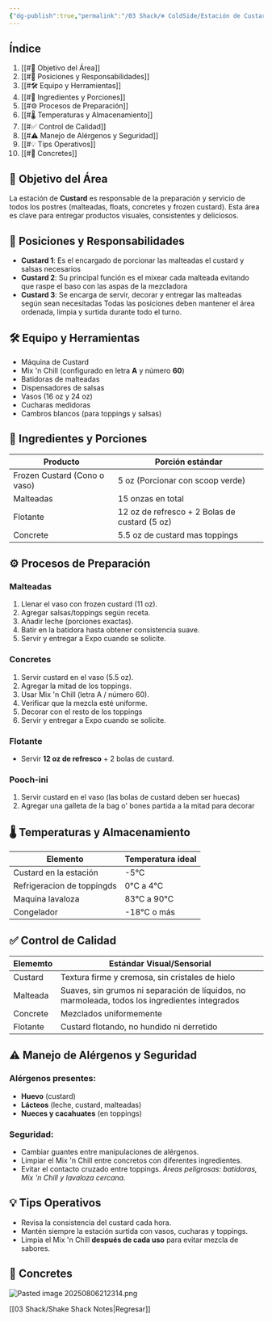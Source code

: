 ```yaml
---
{"dg-publish":true,"permalink":"/03 Shack/❄️ ColdSide/Estación de Custard/"}
---
```


## Índice
1. [[#🎯 Objetivo del Área]]
2. [[#👥 Posiciones y Responsabilidades]]
3. [[#🛠️ Equipo y Herramientas]]
4. [[#🍦 Ingredientes y Porciones]]
5. [[#⚙️ Procesos de Preparación]]
6. [[#🌡️ Temperaturas y Almacenamiento]]
7. [[#✅ Control de Calidad]]
8. [[#⚠️ Manejo de Alérgenos y Seguridad]]
9. [[#💡 Tips Operativos]]
10. [[#🥣 Concretes]]
## 🎯 Objetivo del Área
La estación de **Custard** es responsable de la preparación y servicio de todos los postres (malteadas, floats, concretes y frozen custard). Esta área es clave para entregar productos visuales, consistentes y deliciosos.
## 👥 Posiciones y Responsabilidades

- **Custard 1**: Es el encargado de porcionar las malteadas el custard y salsas necesarios
- **Custard 2**: Su principal función es el mixear cada malteada evitando que raspe el baso con las aspas de la mezcladora
- **Custard 3**: Se encarga de servir, decorar y entregar las malteadas según sean necesitadas 
Todas las posiciones deben mantener el área ordenada, limpia y surtida durante todo el turno.
## 🛠️ Equipo y Herramientas

- Máquina de Custard 
- Mix 'n Chill (configurado en letra **A** y número **60**)
- Batidoras de malteadas
- Dispensadores de salsas
- Vasos (16 oz y 24 oz)
- Cucharas medidoras
- Cambros blancos (para toppings y salsas)
## 🍦 Ingredientes y Porciones

| Producto                     | Porción estándar                              |
| ---------------------------- | --------------------------------------------- |
| Frozen Custard (Cono o vaso) | 5 oz (Porcionar con scoop verde)              |
| Malteadas                    | 15 onzas en total                             |
| Flotante                     | 12 oz de refresco + 2 Bolas de custard (5 oz) |
| Concrete                     | 5.5 oz de custard mas toppings                |
## ⚙️ Procesos de Preparación
### Malteadas
1. Llenar el vaso con frozen custard (11 oz).
2. Agregar salsas/toppings según receta.
3. Añadir leche (porciones exactas).
4. Batir en la batidora hasta obtener consistencia suave.
5. Servir y entregar a Expo cuando se solicite.
### Concretes
1. Servir custard en el vaso (5.5 oz).
2. Agregar la mitad de los toppings.
3. Usar Mix 'n Chill (letra A / número 60).
4. Verificar que la mezcla esté uniforme.
5. Decorar con el resto de los toppings
6. Servir y entregar a Expo cuando se solicite.
### Flotante
- Servir **12 oz de refresco** + 2 bolas de custard.
### Pooch-ini
1. Servir custard en el vaso (las bolas de custard deben ser huecas)
2. Agregar una galleta de la bag o' bones partida a la mitad para decorar
## 🌡️ Temperaturas y Almacenamiento

| Elemento                   | Temperatura ideal |
| -------------------------- | ----------------- |
| Custard en la estación     | -5°C              |
| Refrigeracion de toppingds | 0°C a 4°C         |
| Maquina lavaloza           | 83°C a 90°C       |
| Congelador                 | -18°C o más       |
## ✅ Control de Calidad

| Elememto | Estándar Visual/Sensorial                                                                      |
| -------- | ---------------------------------------------------------------------------------------------- |
| Custard  | Textura firme y cremosa, sin cristales de hielo                                                |
| Malteada | Suaves, sin grumos ni separación de líquidos, no marmoleada, todos los ingredientes integrados |
| Concrete | Mezclados uniformemente                                                                        |
| Flotante | Custard flotando, no hundido ni derretido                                                      |
## ⚠️ Manejo de Alérgenos y Seguridad
### Alérgenos presentes:
- **Huevo** (custard) 
- **Lácteos** (leche, custard, malteadas) 
- **Nueces y cacahuates** (en toppings) 
### Seguridad:
- Cambiar guantes entre manipulaciones de alérgenos. 
- Limpiar el Mix 'n Chill entre concretos con diferentes ingredientes.
- Evitar el contacto cruzado entre toppings.
 *Áreas peligrosas: batidoras, Mix 'n Chill y lavaloza cercana.* 
## 💡 Tips Operativos
- Revisa la consistencia del custard cada hora.
- Mantén siempre la estación surtida con vasos, cucharas y toppings.
- Limpia el Mix 'n Chill **después de cada uso** para evitar mezcla de sabores.
## 🥣 Concretes
![Pasted image 20250806212314.png](/img/user/03%20Shack/SRC/Pasted%20image%2020250806212314.png) 

[[03 Shack/Shake Shack Notes\|Regresar]]